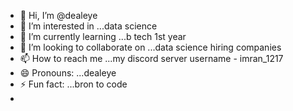 - 👋 Hi, I’m @dealeye
- 👀 I’m interested in ...data science 
- 🌱 I’m currently learning ...b tech 1st year 
- 💞️ I’m looking to collaborate on ...data science hiring companies 
- 📫 How to reach me ...my discord server username - imran_1217
- 😄 Pronouns: ...dealeye
- ⚡ Fun fact: ...bron to code
- 

<!---
dealeye/dealeye is a ✨ special ✨ repository because its `README.md` (this file) appears on your GitHub profile.
You can click the Preview link to take a look at your changes.
--->
